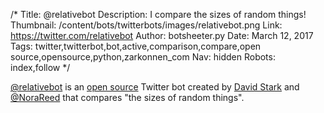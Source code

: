 /*
Title: @relativebot
Description: I compare the sizes of random things!
Thumbnail: /content/bots/twitterbots/images/relativebot.png
Link: https://twitter.com/relativebot
Author: botsheeter.py
Date: March 12, 2017
Tags: twitter,twitterbot,bot,active,comparison,compare,open source,opensource,python,zarkonnen_com
Nav: hidden
Robots: index,follow
*/

[@relativebot](https://twitter.com/relativebot) is an [open source](https://github.com/Zarkonnen/RelativeBot) Twitter bot created by [David Stark](https://twitter.com/zarkonnen_com) and [@NoraReed](https://twitter.com/NoraReed) that compares "the sizes of random things".
